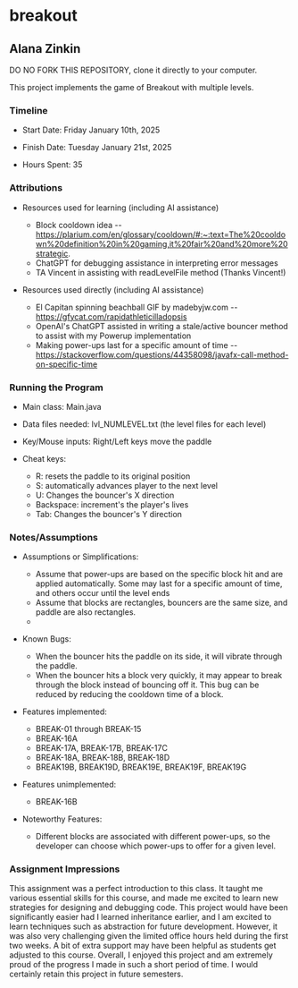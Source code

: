 # breakout
## Alana Zinkin


DO NO FORK THIS REPOSITORY, clone it directly to your computer.


This project implements the game of Breakout with multiple levels.

### Timeline

 * Start Date: Friday January 10th, 2025

 * Finish Date: Tuesday January 21st, 2025

 * Hours Spent: 35


### Attributions

 * Resources used for learning (including AI assistance)
   * Block cooldown idea -- https://plarium.com/en/glossary/cooldown/#:~:text=The%20cooldown%20definition%20in%20gaming,it%20fair%20and%20more%20strategic.
   * ChatGPT for debugging assistance in interpreting error messages
   * TA Vincent in assisting with readLevelFile method (Thanks Vincent!)
  


 * Resources used directly (including AI assistance)
   * El Capitan spinning beachball GIF by madebyjw.com -- https://gfycat.com/rapidathleticilladopsis
   * OpenAI's ChatGPT assisted in writing a stale/active bouncer method to assist with my Powerup implementation
   * Making power-ups last for a specific amount of time -- https://stackoverflow.com/questions/44358098/javafx-call-method-on-specific-time
   
   

### Running the Program

 * Main class: Main.java

 * Data files needed: lvl_NUMLEVEL.txt (the level files for each level)

 * Key/Mouse inputs: Right/Left keys move the paddle

 * Cheat keys:
   * R: resets the paddle to its original position
   * S: automatically advances player to the next level
   * U: Changes the bouncer's X direction
   * Backspace: increment's the player's lives
   * Tab: Changes the bouncer's Y direction

   
### Notes/Assumptions

 * Assumptions or Simplifications:
   * Assume that power-ups are based on the specific block hit and are applied automatically. Some may last
for a specific amount of time, and others occur until the level ends
   * Assume that blocks are rectangles, bouncers are the same size, and paddle are also rectangles.
   * 

 * Known Bugs: 
   * When the bouncer hits the paddle on its side, it will vibrate through the paddle.
   * When the bouncer hits a block very quickly, it may appear to break through the block instead
   of bouncing off it. This bug can be reduced by reducing the cooldown time of a block.
   
 * Features implemented:
   * BREAK-01 through BREAK-15
   * BREAK-16A
   * BREAK-17A, BREAK-17B, BREAK-17C
   * BREAK-18A, BREAK-18B, BREAK-18D
   * BREAK19B, BREAK19D, BREAK19E, BREAK19F, BREAK19G

 * Features unimplemented:
   * BREAK-16B

 * Noteworthy Features:
   * Different blocks are associated with different power-ups, so the developer can choose
   which power-ups to offer for a given level.



### Assignment Impressions
This assignment was a perfect introduction to this class. It taught me various 
essential skills for this course, and made me excited to learn new strategies for
designing and debugging code. This project would have been significantly easier had I
learned inheritance earlier, and I am excited to learn techniques such as abstraction for future
development. However, it was also very challenging given the limited
office hours held during the first two weeks. A bit of extra support may have been helpful
as students get adjusted to this course. Overall, I enjoyed this project and am extremely proud of 
the progress I made in such a short period of time. I would certainly retain this project in future
semesters. 

